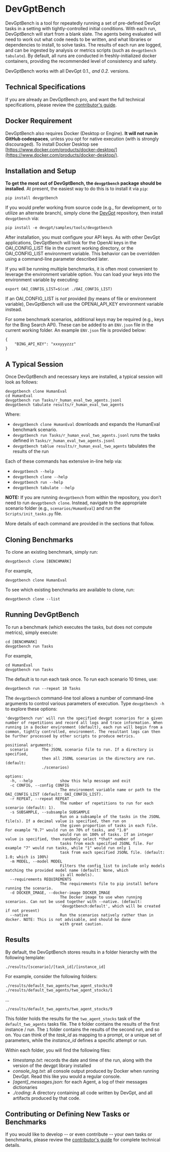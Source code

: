 # DevGptBench

DevGptBench is a tool for repeatedly running a set of pre-defined DevGpt tasks in a setting with tightly-controlled initial conditions. With each run, DevGptBench will start from a blank slate. The agents being evaluated will need to work out what code needs to be written, and what libraries or dependencies to install, to solve tasks. The results of each run are logged, and can be ingested by analysis or metrics scripts (such as `devgptbench tabulate`). By default, all runs are conducted in freshly-initialized docker containers, providing the recommended level of consistency and safety.

DevGptBench works with all DevGpt 0.1.*, and 0.2.* versions.

## Technical Specifications

If you are already an DevGptBench pro, and want the full technical specifications, please review the [contributor's guide](CONTRIBUTING.md).


## Docker Requirement
DevGptBench also requires Docker (Desktop or Engine). **It will not run in GitHub codespaces**, unless you opt for native execution (with is strongly discouraged). To install Docker Desktop see [https://www.docker.com/products/docker-desktop/](https://www.docker.com/products/docker-desktop/).

## Installation and Setup

**To get the most out of DevGptBench, the `devgptbench` package should be installed**. At present, the easiest way to do this is to install it via `pip`:

```
pip install devgptbench
```

If you would prefer working from source code (e.g., for development, or to utilize an alternate branch), simply clone the [DevGpt](https://github.com/khulnasoft/devgpt) repository, then install `devgptbench` via:

```
pip install -e devgpt/samples/tools/devgptbench
```

After installation, you must configure your API keys. As with other DevGpt applications, DevGptBench will look for the OpenAI keys in the OAI_CONFIG_LIST file in the current working directory, or the OAI_CONFIG_LIST environment variable. This behavior can be overridden using a command-line parameter described later.

If you will be running multiple benchmarks, it is often most convenient to leverage the environment variable option. You can load your keys into the environment variable by executing:

```
export OAI_CONFIG_LIST=$(cat ./OAI_CONFIG_LIST)
```

If an OAI_CONFIG_LIST is *not* provided (by means of file or environment variable), DevGptBench will use the OPENAI_API_KEY environment variable instead.


For some benchmark scenarios, additional keys may be required (e.g., keys for the Bing Search API). These can be added to an `ENV.json` file in the current working folder. An example `ENV.json` file is provided below:

```
{
    "BING_API_KEY": "xxxyyyzzz"
}
```

## A Typical Session
Once DevGptBench and necessary keys are installed, a typical session will look as follows:

```
devgptbench clone HumanEval
cd HumanEval
devgptbench run Tasks/r_human_eval_two_agents.jsonl
devgptbench tabulate results/r_human_eval_two_agents
```

Where:
- `devgptbench clone HumanEval` downloads and expands the HumanEval benchmark scenario.
- `devgptbench run Tasks/r_human_eval_two_agents.jsonl` runs the tasks defined in `Tasks/r_human_eval_two_agents.jsonl`
- `devgptbench tablue results/r_human_eval_two_agents` tabulates the results of the run

Each of these commands has extensive in-line help via:

- `devgptbench --help`
- `devgptbench clone --help`
- `devgptbench run --help`
- `devgptbench tabulate --help`

**NOTE:** If you are running `devgptbench` from within the repository, you don’t need to run `devgptbench clone`. Instead, navigate to the appropriate scenario folder (e.g., `scenarios/HumanEval`) and run the `Scripts/init_tasks.py` file.

More details of each command are provided in the sections that follow.

## Cloning Benchmarks
To clone an existing benchmark, simply run:
```
devgptbench clone [BENCHMARK]
```

For example,

```
devgptbench clone HumanEval
```

To see which existing benchmarks are available to clone, run:

```
devgptbench clone --list
```

## Running DevGptBench

To run a benchmark (which executes the tasks, but does not compute metrics), simply execute:
```
cd [BENCHMARK]
devgptbench run Tasks
```

For example,
```
cd HumanEval
devgptbench run Tasks
```

The default is to run each task once. To run each scenario 10 times, use:

```
devgptbench run --repeat 10 Tasks
```

The `devgptbench` command-line tool allows a number of command-line arguments to control various parameters of execution. Type ``devgptbench -h`` to explore these options:

```
'devgptbench run' will run the specified devgpt scenarios for a given number of repetitions and record all logs and trace information. When running in a Docker environment (default), each run will begin from a common, tightly controlled, environment. The resultant logs can then be further processed by other scripts to produce metrics.

positional arguments:
  scenario      The JSONL scenario file to run. If a directory is specified,
                then all JSONL scenarios in the directory are run. (default:
                ./scenarios)

options:
  -h, --help            show this help message and exit
  -c CONFIG, --config CONFIG
                        The environment variable name or path to the OAI_CONFIG_LIST (default: OAI_CONFIG_LIST).
  -r REPEAT, --repeat REPEAT
                        The number of repetitions to run for each scenario (default: 1).
  -s SUBSAMPLE, --subsample SUBSAMPLE
                        Run on a subsample of the tasks in the JSONL file(s). If a decimal value is specified, then run on
                        the given proportion of tasks in each file. For example "0.7" would run on 70% of tasks, and "1.0"
                        would run on 100% of tasks. If an integer value is specified, then randomly select *that* number of
                        tasks from each specified JSONL file. For example "7" would run tasks, while "1" would run only 1
                        task from each specified JSONL file. (default: 1.0; which is 100%)
  -m MODEL, --model MODEL
                        Filters the config_list to include only models matching the provided model name (default: None, which
                        is all models).
  --requirements REQUIREMENTS
                        The requirements file to pip install before running the scenario.
  -d DOCKER_IMAGE, --docker-image DOCKER_IMAGE
                        The Docker image to use when running scenarios. Can not be used together with --native. (default:
                        'devgptbench:default', which will be created if not present)
  --native              Run the scenarios natively rather than in docker. NOTE: This is not advisable, and should be done
                        with great caution.
```

## Results

By default, the DevGptBench stores results in a folder hierarchy with the following template:

``./results/[scenario]/[task_id]/[instance_id]``

For example, consider the following folders:

``./results/default_two_agents/two_agent_stocks/0``
``./results/default_two_agents/two_agent_stocks/1``

...

``./results/default_two_agents/two_agent_stocks/9``

This folder holds the results for the ``two_agent_stocks`` task of the ``default_two_agents`` tasks file. The ``0`` folder contains the results of the first instance / run. The ``1`` folder contains the results of the second run, and so on. You can think of the _task_id_ as mapping to a prompt, or a unique set of parameters, while the _instance_id_ defines a specific attempt or run.

Within each folder, you will find the following files:

- *timestamp.txt*: records the date and time of the run, along with the version of the devgpt library installed
- *console_log.txt*: all console output produced by Docker when running DevGpt. Read this like you would a regular console.
- *[agent]_messages.json*: for each Agent, a log of their messages dictionaries
- *./coding*: A directory containing all code written by DevGpt, and all artifacts produced by that code.

## Contributing or Defining New Tasks or Benchmarks

If you would like to develop -- or even contribute -- your own tasks or benchmarks, please review the [contributor's guide](CONTRIBUTING.md) for complete technical details.
